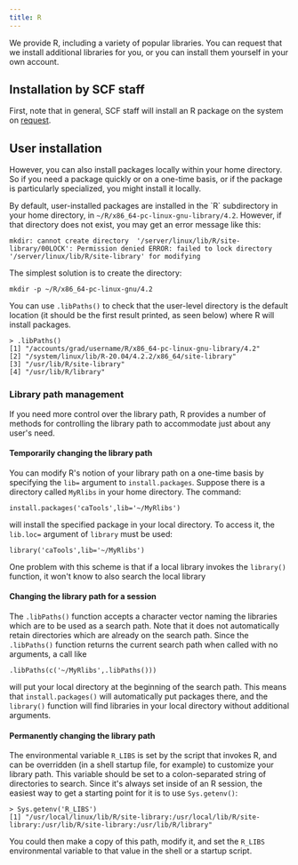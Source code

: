 ```yaml
---
title: R
---
```


We provide R, including a variety of popular libraries. You can request that
we install additional libraries for you, or you can install them yourself in
your own account.

## Installation by SCF staff

First, note that in general, SCF staff will install an R package on the
system on [request](mailto:consult@stat.berkeley.edu).

## User installation

However, you can also install packages locally within your home
directory. So if you need a package quickly or on a one-time basis, or
if the package is particularly specialized, you might install it
locally.

By default, user-installed packages are installed in the \`R\`
subdirectory in your home directory, in
`~/R/x86_64-pc-linux-gnu-library/4.2`. However, if that directory does
not exist, you may get an error message like this:

``` programlisting
mkdir: cannot create directory  '/server/linux/lib/R/site-library/00LOCK': Permission denied ERROR: failed to lock directory  '/server/linux/lib/R/site-library' for modifying
```

The simplest solution is to create the directory:

    mkdir -p ~/R/x86_64-pc-linux-gnu/4.2

You can use `.libPaths()` to check that the user-level directory is the
default location (it should be the first result printed, as seen below)
where R will install packages.

    > .libPaths()
    [1] "/accounts/grad/username/R/x86_64-pc-linux-gnu-library/4.2"
    [2] "/system/linux/lib/R-20.04/4.2.2/x86_64/site-library"     
    [3] "/usr/lib/R/site-library"                                 
    [4] "/usr/lib/R/library"                                      

### Library path management

If you need more control over the library path, R provides a number of
methods for controlling the library path to accommodate just about any
user's need.

#### Temporarily changing the library path

You can modify R's notion of your library path on a one-time basis by
specifying the `lib=` argument to `install.packages`. Suppose there is a
directory called `MyRlibs` in your home directory. The command:

    install.packages('caTools',lib='~/MyRlibs')

will install the specified package in your local directory. To access
it, the `lib.loc=` argument of `library` must be used:

    library('caTools',lib='~/MyRlibs')

One problem with this scheme is that if a local library invokes the
`library()` function, it won't know to also search the local library

#### Changing the library path for a session

The `.libPaths()` function accepts a character vector naming the
libraries which are to be used as a search path. Note that it does not
automatically retain directories which are already on the search path.
Since the `.libPaths()` function returns the current search path when
called with no arguments, a call like

    .libPaths(c('~/MyRlibs',.libPaths()))

will put your local directory at the beginning of the search path. This
means that `install.packages()` will automatically put packages there,
and the `library()` function will find libraries in your local directory
without additional arguments.

#### Permanently changing the library path

The environmental variable `R_LIBS` is set by the script that invokes R,
and can be overridden (in a shell startup file, for example) to
customize your library path. This variable should be set to a
colon-separated string of directories to search. Since it's always set
inside of an R session, the easiest way to get a starting point for it
is to use `Sys.getenv()`:

``` programlisting
> Sys.getenv('R_LIBS')                          
[1] "/usr/local/linux/lib/R/site-library:/usr/local/lib/R/site-library:/usr/lib/R/site-library:/usr/lib/R/library"
```

You could then make a copy of this path, modify it, and set the `R_LIBS`
environmental variable to that value in the shell or a startup script.
